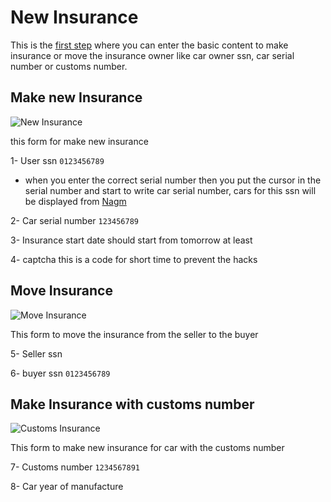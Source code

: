# New Insurance

This is the [first step](https://rakeez.com.sa/) where you can enter the basic content to make insurance or move the insurance owner like car owner ssn, car serial number or customs number.

## Make new Insurance

![New Insurance](/images/steps/step1-1.png)

this form for make new insurance

1- User ssn `0123456789`

- when you enter the correct serial number then you put the cursor in the serial number and start to write car serial number, cars for this ssn will be displayed from [Nagm](https://www.najm.sa/)

2- Car serial number `123456789`

3- Insurance start date should start from tomorrow at least

4- captcha this is a code for short time to prevent the hacks

## Move Insurance

![Move Insurance](/images/steps/step1-2.png)

This form to move the insurance from the seller to the buyer

5- Seller ssn

6- buyer ssn `0123456789`

## Make Insurance with customs number

![Customs Insurance](/images/steps/step1-3.png)

This form to make new insurance for car with the customs number

7- Customs number `1234567891`

8- Car year of manufacture
